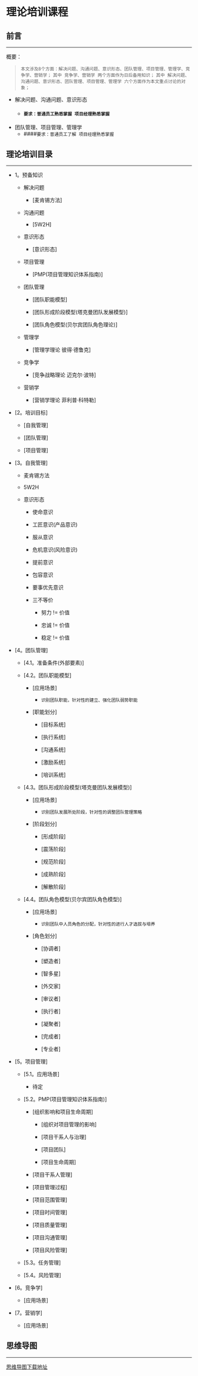 # 理论培训课程

## 前言
----
概要：
> `本文涉及8个方面：解决问题、沟通问题、意识形态、团队管理、项目管理、管理学、竞争学、营销学；`
> `其中 竞争学、营销学 两个方面作为日后备用知识；`
> `其中 解决问题、沟通问题、意识形态、团队管理、项目管理、管理学 六个方面作为本文重点讨论的对象；`

* 解决问题、沟通问题、意识形态
    * #### `要求：普通员工熟悉掌握 项目经理熟悉掌握`
* 团队管理、项目管理、管理学    
    * ####`要求：普通员工了解 项目经理熟悉掌握`

## 理论培训目录
----
* 1。预备知识 

    * 解决问题
        
        * [麦肯锡方法]

    * 沟通问题

        * [5W2H]

    * 意识形态
        
        * [意识形态]
    
    * 项目管理
    
        * [PMP(项目管理知识体系指南)]
    
    * 团队管理
        
        * [团队职能模型]
        
        * [团队形成阶段模型(塔克曼团队发展模型)]
        
        * [团队角色模型(贝尔宾团队角色理论)]
    
    * 管理学
        
        * [管理学理论 彼得·德鲁克]
    
    * 竞争学
        
        * [竞争战略理论 迈克尔·波特]
    
    * 营销学
 
        * [营销学理论 菲利普·科特勒]

* [2。培训目标]
    
    * [自我管理]
    
    * [团队管理]
    
    * [项目管理]

* [3。自我管理]

    * 麦肯锡方法
    
    * 5W2H

    * 意识形态
        
        * 使命意识
        
        * 工匠意识(产品意识)
        
        * 服从意识
        
        * 危机意识(风险意识)
        
        * 提前意识
        
        * 包容意识
        
        * 要事优先意识
        
        * 三不等价
            
            * 努力 != 价值
            
            * 忠诚 != 价值
            
            * 稳定 != 价值 

* [4。团队管理]
    
    * [4.1。准备条件(外部要素)]
    
    * [4.2。团队职能模型]
    
        * [应用场景]
        
            * `识别团队职能，针对性的建立、强化团队弱势职能`
        
        * [职能划分]
        
            * [目标系统]
            
            * [执行系统]
           
            * [沟通系统]

            * [激励系统]
            
            * [培训系统]  

    * [4.3。团队形成阶段模型(塔克曼团队发展模型)]
        
        * [应用场景]
        
            * `识别团队发展所处阶段，针对性的调整团队管理策略`
            
        * [阶段划分]
    
            * [形成阶段]
            
            * [震荡阶段]
            
            * [规范阶段]
            
            * [成熟阶段]
            
            * [解散阶段]
    
    * [4.4。团队角色模型(贝尔宾团队角色模型)]
        
        * [应用场景]
        
            * `识别团队中人员角色的分配，针对性的进行人才选拔与培养`
        
        * [角色划分]

            * [协调者]
            
            * [塑造者]
            
            * [智多星]
            
            * [外交家]
            
            * [审议者]
            
            * [执行者]
            
            * [凝聚者]
            
            * [完成者]
            
            * [专业者]

* [5。项目管理]
    
    * [5.1。应用场景]

        * 待定

    * [5.2。PMP(项目管理知识体系指南)]
    
        * [组织影响和项目生命周期]
        
            * [组织对项目管理的影响]
        
            * [项目干系人与治理]
        
            * [项目团队]
        
            * [项目生命周期]
            
        * [项目干系人管理]
    
        * [项目管理过程]
        
        * [项目范围管理]
        
        * [项目时间管理]
        
        * [项目质量管理]
        
        * [项目沟通管理]
        
        * [项目风险管理]

    * [5.3。任务管理]

    * [5.4。风险管理]

* [6。竞争学]
    
    * [应用场景]

* [7。营销学]
    
    * [应用场景]

## 思维导图
----

[思维导图下载地址][net_download]

[net_download]: /pastry/images/train/理论思维导图.png
